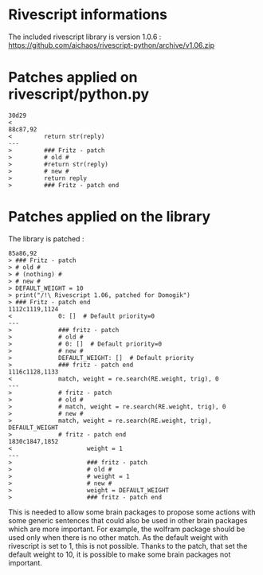Rivescript informations
=======================

The included rivescript library is version 1.0.6 : https://github.com/aichaos/rivescript-python/archive/v1.06.zip

Patches applied on rivescript/python.py
=======================================

    30d29
    < 
    88c87,92
    <         return str(reply)
    ---
    >         ### Fritz - patch
    >         # old #
    >         #return str(reply)
    >         # new #
    >         return reply
    >         ### Fritz - patch end

Patches applied on the library
==============================

The library is patched :


    85a86,92
    > ### Fritz - patch
    > # old #
    > # (nothing) #
    > # new #
    > DEFAULT_WEIGHT = 10
    > print("/!\ Rivescript 1.06, patched for Domogik")
    > ### Fritz - patch end
    1112c1119,1124
    <             0: []  # Default priority=0
    ---
    >             ### fritz - patch
    >             # old #
    >             # 0: []  # Default priority=0
    >             # new #
    >             DEFAULT_WEIGHT: []  # Default priority
    >             ### fritz - patch end
    1116c1128,1133
    <             match, weight = re.search(RE.weight, trig), 0
    ---
    >             # fritz - patch
    >             # old #
    >             # match, weight = re.search(RE.weight, trig), 0
    >             # new #
    >             match, weight = re.search(RE.weight, trig), DEFAULT_WEIGHT
    >             # fritz - patch end
    1830c1847,1852
    <                     weight = 1
    ---
    >                     ### fritz - patch
    >                     # old #
    >                     # weight = 1
    >                     # new #
    >                     weight = DEFAULT_WEIGHT
    >                     ### fritz - patch end

This is needed to allow some brain packages to propose some actions with some generic sentences that could also be used in other brain packages which are more important.
For example, the wolfram package should be used only when there is no other match.
As the default weight with rivescript is set to 1, this is not possible. Thanks to the patch, that set the default weight to 10, it is possible to make some brain packages not important.

